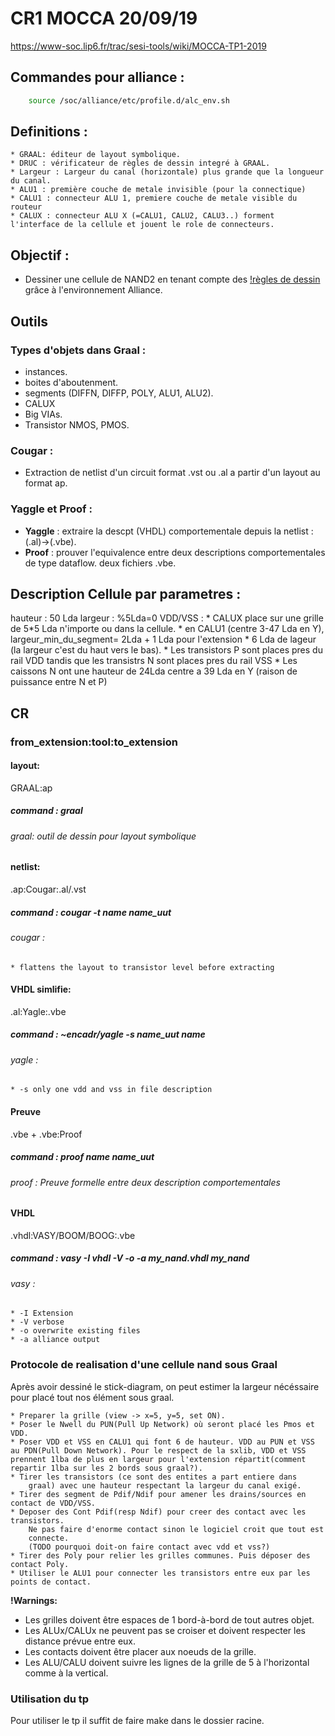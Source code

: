 
# CR1 MOCCA  20/09/19
https://www-soc.lip6.fr/trac/sesi-tools/wiki/MOCCA-TP1-2019

## Commandes pour alliance :
```bash
	source /soc/alliance/etc/profile.d/alc_env.sh
```

## Definitions :
	* GRAAL: éditeur de layout symbolique.
	* DRUC : vérificateur de règles de dessin integré à GRAAL.
	* Largeur : Largeur du canal (horizontale) plus grande que la longueur du canal.
	* ALU1 : première couche de metale invisible (pour la connectique)
	* CALU1 : connecteur ALU 1, premiere couche de metale visible du routeur
	* CALUX : connecteur ALU X (=CALU1, CALU2, CALU3..) forment l'interface de la cellule et jouent le role de connecteurs. 

## Objectif :
* Dessiner une cellule de NAND2 en tenant compte des [!règles de dessin](https://www-soc.lip6.fr/trac/sesi-tools/attachment/wiki/MOCCA-TP1-2019/symb_rules00-1.pdf) grâce à l'environnement Alliance.

## Outils
### Types d'objets dans Graal :
* instances.
* boites d'aboutenment.
* segments (DIFFN, DIFFP, POLY, ALU1, ALU2).
* CALUX
* Big VIAs.
* Transistor NMOS, PMOS.

### Cougar :
* Extraction de netlist d'un circuit format .vst ou .al a partir d'un layout au format ap.

### Yaggle et Proof :
* **Yaggle** : extraire la descpt (VHDL) comportementale depuis la netlist : (.al)->(.vbe).
* **Proof** : prouver l'equivalence entre deux descriptions comportementales de type dataflow. deux fichiers .vbe.

## Description Cellule par parametres :
hauteur : 50 Lda
largeur : %5Lda=0
VDD/VSS :
	* CALUX place sur une grille de 5*5 Lda n'importe ou dans la cellule.
	* en CALU1 (centre 3-47 Lda en Y), largeur_min_du_segment= 2Lda + 1 Lda pour
	    l'extension
	* 6 Lda de lageur (la largeur c'est du haut vers le bas).
	* Les transistors P sont places pres du rail VDD tandis que les
	    transistrs N sont places pres du rail VSS
	* Les caissons N ont une hauteur de 24Lda centre a 39 Lda en Y (raison
	    de puissance entre N et P)

## CR
### from_extension:tool:to_extension

#### layout:
GRAAL:ap
##### command : graal 
###### graal: outil de dessin pour layout symbolique

#### netlist:
.ap:Cougar:.al/.vst
##### command : cougar -t name name_uut
###### cougar :
	* flattens the layout to transistor level before extracting

#### VHDL simlifie:
.al:Yagle:.vbe
##### command : ~encadr/yagle -s name_uut name
###### yagle :
	* -s only one vdd and vss in file description

#### Preuve
.vbe + .vbe:Proof
##### command : proof name name_uut
###### proof : Preuve formelle entre deux description comportementales

#### VHDL
.vhdl:VASY/BOOM/BOOG:.vbe
##### command : vasy -I vhdl -V -o -a my_nand.vhdl my_nand
###### vasy :
	* -I Extension
	* -V verbose	
	* -o overwrite existing files
	* -a alliance output

### Protocole de realisation d'une cellule nand sous Graal

Après avoir dessiné le stick-diagram, on peut estimer la largeur nécéssaire pour placé tout nos élément sous graal.

	* Preparer la grille (view -> x=5, y=5, set ON).
	* Poser le Nwell du PUN(Pull Up Network) où seront placé les Pmos et VDD.
	* Poser VDD et VSS en CALU1 qui font 6 de hauteur. VDD au PUN et VSS au PDN(Pull Down Network). Pour le respect de la sxlib, VDD et VSS prennent 1lba de plus en largeur pour l'extension répartit(comment repartir 1lba sur les 2 bords sous graal?).
	* Tirer les transistors (ce sont des entites a part entiere dans
	    graal) avec une hauteur respectant la largeur du canal exigé.
	* Tirer des segment de Pdif/Ndif pour amener les drains/sources en contact de VDD/VSS.
	* Deposer des Cont Pdif(resp Ndif) pour creer des contact avec les transistors.
	    Ne pas faire d'enorme contact sinon le logiciel croit que tout est
	    connecte.
	    (TODO pourquoi doit-on faire contact avec vdd et vss?)
	* Tirer des Poly pour relier les grilles communes. Puis déposer des contact Poly.
	* Utiliser le ALU1 pour connecter les transistors entre eux par les points de contact.

**!Warnings:**
* Les grilles doivent être espaces de 1 bord-à-bord de tout autres objet.
* Les ALUx/CALUx ne peuvent pas se croiser et doivent respecter les distance prévue entre eux.
* Les contacts doivent être placer aux noeuds de la grille.
* Les ALU/CALU doivent suivre les lignes de la grille de 5 à l'horizontal comme à la vertical.

### Utilisation du tp
Pour utiliser le tp il suffit de faire make dans le dossier racine.
